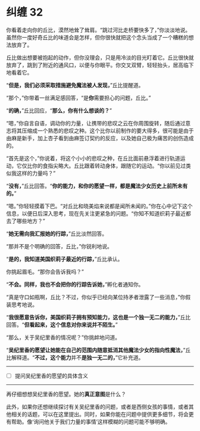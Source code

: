 # 纠缠 32

你看着走向你的丘比，漠然地耸了耸肩。“跳过河比走桥要快多了，”你淡淡地说。虽然你一度好奇丘比的味道会是怎样，但你很快就把这个念头当成了一个糟糕的想法放弃了。

丘比做出想要被抱起的动作，但你没理会，只是用冷淡的目光盯着它。丘比很快就放弃了，跳到了附近的通风口，以便与你眼平。你交叉双臂，轻轻抬头，居高临下地看着它。

“**但是，我们必须采取措施避免魔法被人发现，**”丘比提醒道。

“那个，”你带着一丝满足感回答，“是**你**需要担心的问题，丘比。”

“**的确，**”丘比回应，“**那么，你有什么想谈的？**”

“嗯，”你自言自语，调动你的力量，让携带的悲叹之云在你周围旋转，随后通过意志将其压缩成一个熟悉的悲叹之种。这个比你以前制作的要大得多，很可能是由于由麻是新手，加上杏子看到由麻签订契约的反应，以及她自己极为痛苦的创伤造成的。

“首先是这个，”你说着，将这个小小的悲叹之种，在丘比面前悬浮着进行轨道运动，它仅比你的食指尖略大。丘比跟着转动身体，跟随它的运动。“你以前见过类似我这样的力量吗？”

“**没有，**”丘比回答。“**你的能力，和你的愿望一样，都是魔法少女历史上前所未有的。**”

“嗯。”你轻轻摸着下巴。“对丘比和晓美焰来说都是闻所未闻的。”你在心中记下这个信息，以便日后深入思考，现在先关注更紧急的问题。“你知不知道织莉子最近都去了哪些地方？”

“**她无需向我汇报她的行踪，**”丘比淡然回答。

“那并不是个明确的回答，丘比，”你锐利地说。

“**是的，我知道美国织莉子最近的行踪，**”丘比承认。

你挑起眉毛。“那你会告诉我吗？”

“**不会。同样，我也不会把你的行踪告诉她，**”孵化者通知你。

“真是守口如瓶啊，丘比？不过，你似乎已经向某位持矛者泄露了一些消息，”你假装思考地说。

“**我很愿意告诉你，美国织莉子拥有预知能力，这也是一个独一无二的能力，**”丘比回答。“**但看起来，这个信息对你来说并不陌生。**”

“那么，关于吴纪里香的情况呢？”你挑衅地问道。

“**吴纪里香的愿望让她能在自己的范围内随意抵消其他魔法少女的指向性魔法，**”丘比解释道。“**不过，这个能力**并不**是独一无二的，**”它补充道。

---

- [ ] 提问吴纪里香的愿望的具体含义

---

再仔细想想吴纪里香的愿望。她的**真正意图**是什么？

此外，如果你还想继续探讨有关吴纪里香的问题，或者是西侧女孩的事情，或者其他相关的话题，可以在这里提出。同时，如果你能在问题中提供更多细节，将会更有帮助。像‘询问他关于我们力量的事情’这样模糊的问题可能不够明确。

